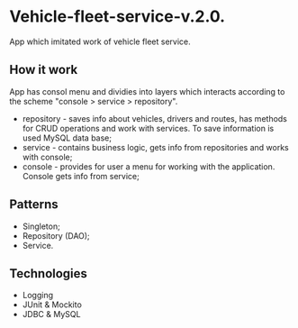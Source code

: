 # Vehicle-fleet-service-v.2.0.
App which imitated work of vehicle fleet service.

## How it work
App has consol menu and dividies into layers which interacts according to the scheme "console > service > repository".

- repository - saves info about vehicles, drivers and routes, has methods for CRUD operations and work with services. To save information is used MySQL data base;
- service - contains business logic, gets info from repositories and works with console;
- console - provides for user a menu for working with the application. Console gets info from service;

## Patterns

- Singleton;
- Repository (DAO);
- Service.

## Technologies

- Logging
- JUnit & Mockito
- JDBC & MySQL

